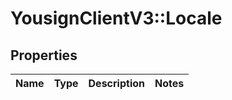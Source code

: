# YousignClientV3::Locale

## Properties
Name | Type | Description | Notes
------------ | ------------- | ------------- | -------------

